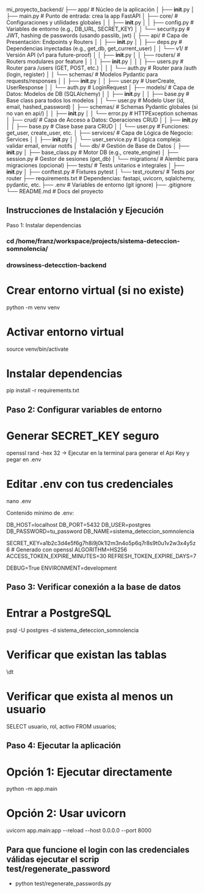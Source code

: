 mi_proyecto_backend/
├── app/                          # Núcleo de la aplicación
│   ├── __init__.py
│   ├── main.py                   # Punto de entrada: crea la app FastAPI
│   ├── core/                     # Configuraciones y utilidades globales
│   │   ├── __init__.py
│   │   ├── config.py             # Variables de entorno (e.g., DB_URL, SECRET_KEY)
│   │   └── security.py           # JWT, hashing de passwords (usando passlib, jwt)
│   ├── api/                      # Capa de Presentación: Endpoints y Routers
│   │   ├── __init__.py
│   │   ├── deps.py               # Dependencias inyectadas (e.g., get_db, get_current_user)
│   │   └── v1/                   # Versión API (v1 para future-proof)
│   │       ├── __init__.py
│   │       ├── routers/          # Routers modulares por feature
│   │       │   ├── __init__.py
│   │       │   ├── users.py      # Router para /users (GET, POST, etc.)
│   │       │   └── auth.py       # Router para /auth (login, register)
│   │       └── schemas/          # Modelos Pydantic para requests/responses
│   │           ├── __init__.py
│   │           ├── user.py       # UserCreate, UserResponse
│   │           └── auth.py       # LoginRequest
│   ├── models/                   # Capa de Datos: Modelos de DB (SQLAlchemy)
│   │   ├── __init__.py
│   │   ├── base.py               # Base class para todos los modelos
│   │   └── user.py               # Modelo User (id, email, hashed_password)
│   ├── schemas/                  # Schemas Pydantic globales (si no van en api/)
│   │   ├── __init__.py
│   │   └── error.py              # HTTPException schemas
│   ├── crud/                     # Capa de Acceso a Datos: Operaciones CRUD
│   │   ├── __init__.py
│   │   ├── base.py               # Clase base para CRUD
│   │   └── user.py               # Funciones: get_user, create_user, etc.
│   ├── services/                 # Capa de Lógica de Negocio: Services
│   │   ├── __init__.py
│   │   └── user_service.py       # Lógica compleja: validar email, enviar notifs
│   └── db/                       # Gestión de Base de Datos
│       ├── __init__.py
│       ├── base_class.py         # Motor DB (e.g., create_engine)
│       ├── session.py            # Gestor de sesiones (get_db)
│       └── migrations/           # Alembic para migraciones (opcional)
├── tests/                        # Tests unitarios e integrales
│   ├── __init__.py
│   ├── conftest.py               # Fixtures pytest
│   └── test_routers/             # Tests por router
├── requirements.txt              # Dependencias: fastapi, uvicorn, sqlalchemy, pydantic, etc.
├── .env                          # Variables de entorno (git ignore)
├── .gitignore
└── README.md                     # Docs del proyecto

## Instrucciones de Instalación y Ejecución
Paso 1: Instalar dependencias

### cd /home/franz/workspace/projects/sistema-deteccion-somnolencia/
### drowsiness-detecction-backend

# Crear entorno virtual (si no existe)
python -m venv venv

# Activar entorno virtual
source venv/bin/activate

# Instalar dependencias
pip install -r requirements.txt

## Paso 2: Configurar variables de entorno

# Generar SECRET_KEY seguro
openssl rand -hex 32   -> Ejecutar en la terminal para generar el Api Key y pegar en .env

# Editar .env con tus credenciales
nano .env

Contenido mínimo de .env:

DB_HOST=localhost
DB_PORT=5432
DB_USER=postgres
DB_PASSWORD=tu_password
DB_NAME=sistema_deteccion_somnolencia

SECRET_KEY=a1b2c3d4e5f6g7h8i9j0k1l2m3n4o5p6q7r8s9t0u1v2w3x4y5z6  # Generado con openssl
ALGORITHM=HS256
ACCESS_TOKEN_EXPIRE_MINUTES=30
REFRESH_TOKEN_EXPIRE_DAYS=7

DEBUG=True
ENVIRONMENT=development

## Paso 3: Verificar conexión a la base de datos
# Entrar a PostgreSQL
psql -U postgres -d sistema_deteccion_somnolencia

# Verificar que existan las tablas
\dt

# Verificar que exista al menos un usuario
SELECT usuario, rol, activo FROM usuarios;

## Paso 4: Ejecutar la aplicación
# Opción 1: Ejecutar directamente
python -m app.main

# Opción 2: Usar uvicorn
uvicorn app.main:app --reload --host 0.0.0.0 --port 8000

## Para que funcione el login con las credenciales válidas ejecutar el scrip test/regenerate_password
- python test/regenerate_passwords.py


